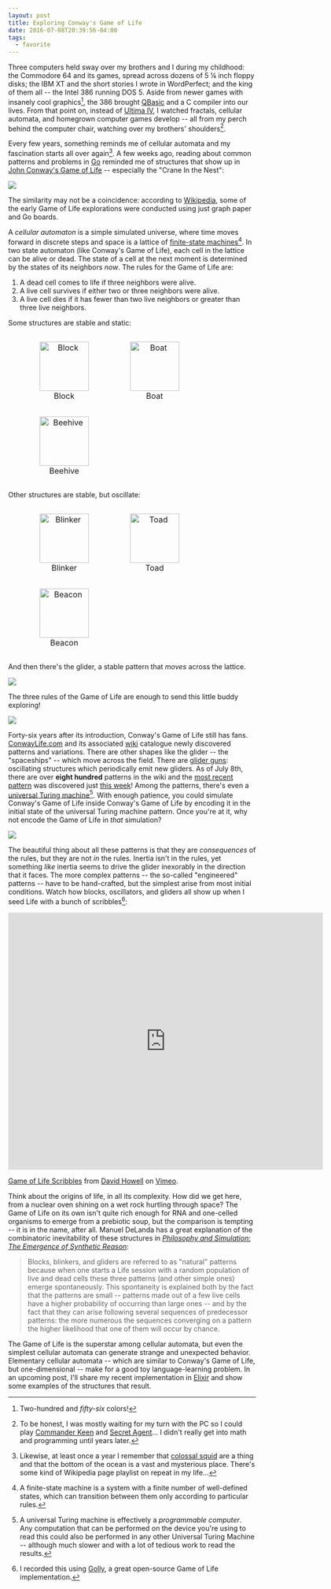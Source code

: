 ```yaml
---
layout: post
title: Exploring Conway's Game of Life
date: 2016-07-08T20:39:56-04:00
tags:
  - favorite
---
```


<style>
img {
  margin-left: auto;
  margin-right: auto;
}

.gallery li {
  display: inline-block;
}

.gallery figure {
  text-align: center;
  font-size: medium;
}

.gallery img { margin-bottom: 0; width: 100px; }
</style>

Three computers held sway over my brothers and I during my childhood: the Commodore 64 and its games, spread across dozens of 5 &frac14; inch floppy disks; the IBM XT and the short stories I wrote in WordPerfect; and the king of them all -- the Intel 386 running DOS 5. Aside from newer games with insanely cool graphics[^1], the 386 brought [QBasic](https://en.wikipedia.org/wiki/QBasic) and a C compiler into our lives. From that point on, instead of [Ultima IV](https://en.wikipedia.org/wiki/Ultima_IV%3A_Quest_of_the_Avatar), I watched fractals, cellular automata, and homegrown computer games develop -- all from my perch behind the computer chair, watching over my brothers' shoulders[^2].

Every few years, something reminds me of cellular automata and my fascination starts all over again[^3]. A few weeks ago, reading about common patterns and problems in [Go](https://en.wikipedia.org/wiki/Go_(game)) reminded me of structures that show up in [John Conway's Game of Life](https://en.wikipedia.org/wiki/Conway%27s_Game_of_Life) -- especially the "Crane In the Nest":

![](crane.gif)

The similarity may not be a coincidence: according to [Wikipedia](https://en.wikipedia.org/wiki/Conway%27s_Game_of_Life), some of the early Game of Life explorations were conducted using just graph paper and Go boards.

A _cellular automaton_ is a simple simulated universe, where time moves forward in discrete steps and space is a lattice of [finite-state machines](https://en.wikipedia.org/wiki/Finite-state_machine)[^4]. In two state automaton (like Conway's Game of Life), each cell in the lattice can be alive or dead. The state of a cell at the next moment is determined by the states of its neighbors _now_. The rules for the Game of Life are:

1. A dead cell comes to life if three neighbors were alive.
2. A live cell survives if either two or three neighbors were alive.
3. A live cell dies if it has fewer than two live neighbors or greater than three live neighbors.

Some structures are stable and static:

<ul class="gallery">
  <li>
    <figure>
      <img src="block.png" alt="Block">
      <figcaption>Block</figcaption>
    </figure>
  </li>
  <li>
    <figure>
      <img src="boat.png" alt="Boat"/>
      <figcaption>Boat</figcaption>
    </figure>
  </li>
  <li>
    <figure>
      <img src="beehive.png" alt="Beehive"/>
      <figcaption>Beehive</figcaption>
    </figure>
  </li>
</ul>

Other structures are stable, but oscillate:

<ul class="gallery">
  <li>
    <figure>
      <img src="blinker.gif" alt="Blinker"/>
      <figcaption>Blinker</figcaption>
    </figure>
  </li>
  <li>
    <figure>
      <img src="toad.gif" alt="Toad"/>
      <figcaption>Toad</figcaption>
    </figure>
  </li>
  <li>
    <figure>
      <img src="beacon.gif" alt="Beacon"/>
      <figcaption>Beacon</figcaption>
    </figure>
  </li>
</ul>

And then there's the glider, a stable pattern that _moves_ across the lattice.

![](glider_motion_labeled.svg)

The three rules of the Game of Life are enough to send this little buddy exploring!

![](glider.gif)

Forty-six years after its introduction, Conway's Game of Life still has fans. [ConwayLife.com](http://www.conwaylife.com) and its associated [wiki](http://www.conwaylife.com/wiki/Main_Page) catalogue newly discovered patterns and variations. There are other shapes like the glider -- the "spaceships" -- which move across the field. There are [glider guns](http://www.conwaylife.com/wiki/Gun): oscillating structures which periodically emit new gliders. As of July 8th, there are over **eight hundred** patterns in the wiki and the [most recent pattern](http://conwaylife.com/wiki/Rich%27s_p16 "Rich's p16") was discovered just [this week](https://mathematrec.wordpress.com/2016/07/05/richs-p16/)! Among the patterns, there's even a [universal Turing machine](http://rendell-attic.org/gol/utm/index.htm)[^5]. With enough patience, you could simulate Conway's Game of Life inside Conway's Game of Life by encoding it in the initial state of the universal Turing machine pattern. Once you're at it, why not encode the Game of Life in _that_ simulation?

![](conway_turing_inception.jpg)

The beautiful thing about all these patterns is that they are _consequences_ of the rules, but they are not _in_ the rules. Inertia isn't in the rules, yet something _like_ inertia seems to drive the glider inexorably in the direction that it faces. The more complex patterns -- the so-called "engineered" patterns -- have to be hand-crafted, but the simplest arise from most initial conditions. Watch how blocks, oscillators, and gliders all show up when I seed Life with a bunch of scribbles[^6]:

<iframe src="https://player.vimeo.com/video/172388824" width="640" height="522" frameborder="0" webkitallowfullscreen mozallowfullscreen allowfullscreen></iframe>
<p><a href="https://vimeo.com/172388824">Game of Life Scribbles</a> from <a href="https://vimeo.com/user431878">David Howell</a> on <a href="https://vimeo.com">Vimeo</a>.</p>

Think about the origins of life, in all its complexity. How did we get here, from a nuclear oven shining on a wet rock hurtling through space? The Game of Life on its own isn't quite rich enough for RNA and one-celled organisms to emerge from a prebiotic soup, but the comparison is tempting -- it is in the name, after all. Manuel DeLanda has a great explanation of the combinatoric inevitability of these structures in [_Philosophy and Simulation: The Emergence of Synthetic Reason_](https://www.goodreads.com/book/show/10393464-philosophy-and-simulation):

> Blocks, blinkers, and gliders are referred to as "natural" patterns because when one starts a Life session with a random population of live and dead cells these three patterns (and other simple ones) emerge spontaneously. This spontaneity is explained both by the fact that the patterns are small -- patterns made out of a few live cells have a higher probability of occurring than large ones -- and by the fact that they can arise following several sequences of predecessor patterns: the more numerous the sequences converging on a pattern the higher likelihood that one of them will occur by chance.

The Game of Life is the superstar among cellular automata, but even the simplest cellular automata can generate strange and unexpected behavior. Elementary cellular automata -- which are similar to Conway's Game of Life, but one-dimensional -- make for a good toy language-learning problem. In an upcoming post, I'll share my recent implementation in [Elixir](http://elixir-lang.org) and show some examples of the structures that result.

[^1]:	Two-hundred and _fifty-six_ colors!

[^2]:	To be honest, I was mostly waiting for my turn with the PC so I could play [Commander Keen](https://en.wikipedia.org/wiki/Commander_Keen) and [Secret Agent](https://en.wikipedia.org/wiki/Secret_Agent_(video_game))... I didn't really get into math and programming until years later.

[^3]:	Likewise, at least once a year I remember that [colossal squid](https://en.wikipedia.org/wiki/Colossal_squid) are a thing and that the bottom of the ocean is a vast and mysterious place. There's some kind of Wikipedia page playlist on repeat in my life...

[^4]:	A finite-state machine is a system with a finite number of well-defined states, which can transition between them only according to particular rules.

[^5]:	A universal Turing machine is effectively a _programmable computer_. Any computation that can be performed on the device you're using to read this could also be performed in any other Universal Turing Machine -- although much slower and with a lot of tedious work to read the results.

[^6]:	I recorded this using [Golly](http://golly.sourceforge.net), a great open-source Game of Life implementation.

